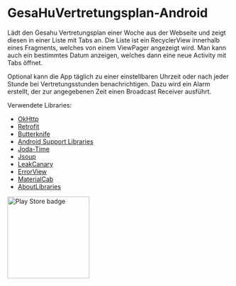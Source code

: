 # GesaHuVertretungsplan-Android
Lädt den Gesahu Vertretungsplan einer Woche aus der Webseite und zeigt diesen in einer Liste mit Tabs an.
Die Liste ist ein RecyclerView innerhalb eines Fragments, welches von einem ViewPager angezeigt wird.
Man kann auch ein bestimmtes Datum anzeigen, welches dann eine neue Activity mit Tabs öffnet.

Optional kann die App täglich zu einer einstellbaren Uhrzeit oder nach jeder Stunde bei Vertretungsstunden benachrichtigen. Dazu wird ein Alarm erstellt, der zur angegebenen Zeit einen Broadcast Receiver ausführt.

Verwendete Libraries:
* [OkHttp](http://square.github.io/okhttp/)
* [Retrofit](http://square.github.io/retrofit/)
* [Butterknife](http://jakewharton.github.io/butterknife/)
* [Android Support Libraries](http://developer.android.com/tools/support-library/index.html)
* [Joda-Time](http://www.joda.org/joda-time/)
* [Jsoup](http://jsoup.org/)
* [LeakCanary](https://github.com/square/leakcanary)
* [ErrorView](https://github.com/xiprox/ErrorView)
* [MaterialCab](https://github.com/afollestad/material-cab)
* [AboutLibraries](https://github.com/mikepenz/AboutLibraries)

<a href="https://play.google.com/store/apps/details?id=rhedox.gesahuvertretungsplan"><img alt="Play Store badge" src="https://play.google.com/intl/en_us/badges/images/generic/de-play-badge.png" width="185"></img></a>